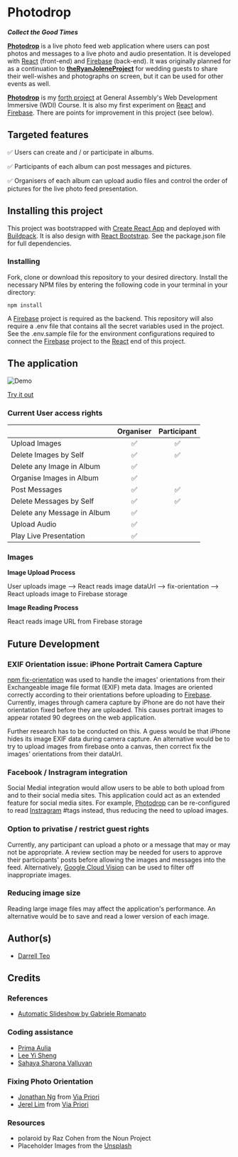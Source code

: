 # Photodrop
_**Collect the Good Times**_

[**Photodrop**](https://photodrop.herokuapp.com/) is a live photo feed web application where users can post photos and messages to a live photo and audio presentation. It is developed with [React](https://facebook.github.io/react/) (front-end) and [Firebase](https://firebase.google.com/) (back-end). It was originally planned for as a continuation to [**theRyanJoleneProject**](https://github.com/darrelltzj/theRyanJoleneProject) for wedding guests to share their well-wishes and photographs on screen, but it can be used for other events as well.

[**Photodrop**](https://photodrop.herokuapp.com/) is my [forth project](https://jeremiahalex.gitbooks.io/wdi-sg/content/11-projects/project-4/readme.html) at General Assembly's Web Development Immersive (WDI) Course. It is also my first experiment on [React](https://facebook.github.io/react/) and [Firebase](https://firebase.google.com/). There are points for improvement in this project (see below).

## Targeted features
:white_check_mark: Users can create and / or participate in albums.

:white_check_mark: Participants of each album can post messages and pictures.

:white_check_mark: Organisers of each album can upload audio files and control the order of pictures for the live photo feed presentation.

## Installing this project

This project was bootstrapped with [Create React App](https://github.com/facebookincubator/create-react-app) and deployed with [Buildpack](https://github.com/mars/create-react-app-buildpack). It is also design with [React Bootstrap](https://react-bootstrap.github.io/). See the package.json file for full dependencies.

### Installing

Fork, clone or download this repository to your desired directory. Install the necessary NPM files by entering the following code in your terminal in your directory:

```
npm install
```
A [Firebase](https://firebase.google.com/) project is required as the backend. This repository will also require a .env file that contains all the secret variables used in the project.  See the .env.sample file for the environment configurations required to connect the [Firebase](https://firebase.google.com/) project to the [React](https://facebook.github.io/react/) end of this project.

## The application
![Demo](http://i.imgur.com/PnyCMDs.gif)

[Try it out](https://photodrop.herokuapp.com/)

### Current User access rights
  |            | Organiser| Participant|
  | ------------- |:-------------:|:-------------:|
  | Upload Images| :white_check_mark:| :white_check_mark:|
  | Delete Images by Self| :white_check_mark:| :white_check_mark:|
  | Delete any Image in Album| :white_check_mark:| |
  | Organise Images in Album| :white_check_mark:| |
  | Post Messages| :white_check_mark:| :white_check_mark:|
  | Delete Messages by Self| :white_check_mark:| :white_check_mark:|
  | Delete any Message in Album| :white_check_mark:| |
  | Upload Audio| :white_check_mark:| |
  | Play Live Presentation| :white_check_mark:| |

### Images
**Image Upload Process**

User uploads image --> React reads image dataUrl --> fix-orientation --> React uploads image to Firebase storage

**Image Reading Process**

React reads image URL from Firebase storage

## Future Development

### EXIF Orientation issue: iPhone Portrait Camera Capture
[npm fix-orientation](https://www.npmjs.com/package/fix-orientation) was used to handle the images' orientations from their Exchangeable image file format (EXIF) meta data. Images are oriented correctly according to their orientations before uploading to [Firebase](https://firebase.google.com/). Currently, images through camera capture by iPhone are do not have their orientation fixed before they are uploaded. This causes portrait images to appear rotated 90 degrees on the web application.

Further research has to be conducted on this. A guess would be that iPhone hides its image EXIF data during camera capture. An alternative would be to try to upload images from firebase onto a canvas, then correct fix the images' orientations from their dataUrl.

### Facebook / Instragram integration
Social Medial integration would allow users to be able to both upload from and to their social media sites. This application could act as an extended feature for social media sites. For example, [Photodrop](https://photodrop.herokuapp.com/) can be re-configured to read [Instragram](https://www.instagram.com) #tags instead, thus reducing the need to upload images.

### Option to privatise / restrict guest rights
Currently, any participant can upload a photo or a message that may or may not be appropriate. A review section may be needed for users to approve their participants' posts before allowing the images and messages into the feed. Alternatively, [Google Cloud Vision](https://cloud.google.com/vision/) can be used to filter off inappropriate images.

### Reducing image size
Reading large image files may affect the application's performance. An alternative would be to save and read a lower version of each image.

## Author(s)
- [Darrell Teo](https://github.com/darrelltzj)

## Credits

### References
- [Automatic Slideshow by Gabriele Romanato](https://codepen.io/gabrieleromanato/pen/dImly)

### Coding assistance
- [Prima Aulia](https://github.com/primaulia)
- [Lee Yi Sheng](https://github.com/yisheng90)
- [Sahaya Sharona Valluvan](https://github.com/sharona1610)

### Fixing Photo Orientation
- [Jonathan Ng](https://github.com/noll-fyra) from [Via Priori](https://github.com/noll-fyra/viapriori2)
- [Jerel Lim](https://github.com/jerel-lim) from [Via Priori](https://github.com/noll-fyra/viapriori2)

### Resources
- polaroid by Raz Cohen from the Noun Project
- Placeholder Images from the [Unsplash](https://unsplash.com/)
